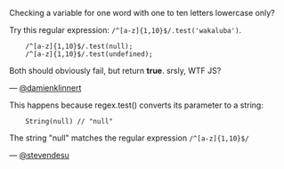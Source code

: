 Checking a variable for one word with one to ten letters lowercase only?

Try this regular expression: `/^[a-z]{1,10}$/.test('wakaluba')`.

```
    /^[a-z]{1,10}$/.test(null);
    /^[a-z]{1,10}$/.test(undefined);
```

Both should obviously fail, but return **true**. srsly, WTF JS?

— [@damienklinnert][1]

This happens because regex.test() converts its parameter to a string:

```
    String(null) // "null"
```

The string "null" matches the regular expression `/^[a-z]{1,10}$/`

— [@stevendesu][2]

[1]:https://twitter.com/damienklinnert
[2]:https://github.com/stevendesu
